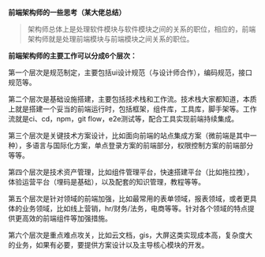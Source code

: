 
**前端架构师的一些思考（某大佬总结）**

> 架构师总体上是处理软件模块与软件模块之间的关系的职位，相应的，前端架构师就是处理前端模块与前端模块之间关系的职位。

**前端架构师的主要工作可以分成6个层次：**

第一个层次是规范制定，主要包括ui设计规范（与设计师合作），编码规范，接口规范等。

第二个层次是基础设施搭建，主要包括技术栈和工作流。技术栈大家都知道，本质上就是搭建一个妥当的前端运行时，包括框架，组件库，工具库，脚手架等。工作流就是ci、cd，npm，git flow，e2e测试等，配合工具实现前端持续集成。

第三个层次是关键技术方案设计，比如面向前端的站点集成方案（微前端是其中一种），多语言与国际化方案，单点登录方案的前端部分，权限控制方案的前端部分等等。

第四个层次是技术资产管理，比如组件管理平台，快速搭建平台（比如拖拉拽），体验运营平台（埋码是基础），以及配套的知识管理，教程等等。

第五个层次是针对领域的前端加强，比如最常用的表单领域，报表领域，或者更具体的业务领域，比如线上营销，hr/财务/法务，电商等等。针对各个领域的特点提供更高效的前端组件等加强措施。

第六个层次是重点难点攻关，比如云文档，gis，大屏这类实现成本高，复杂度大的业务，如果有必要，要提供方案设计以及主导核心模块的开发。
